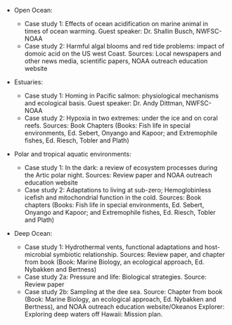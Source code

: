- Open Ocean:
  - Case study 1: Effects of ocean acidification on marine animal in times of ocean warming. Guest speaker: Dr. Shallin Busch, NWFSC-NOAA
  - Case study 2: Harmful algal blooms and red tide problems: impact of domoic acid on the US west Coast. Sources: Local newspapers and other news media, scientific papers, NOAA outreach education website

- Estuaries:
  - Case study 1: Homing in Pacific salmon: physiological mechanisms and ecological basis. Guest speaker: Dr. Andy Dittman, NWFSC-NOAA
  - Case study 2: Hypoxia in two extremes: under the ice and on coral reefs. Sources: Book Chapters (Books: Fish life in special environments, Ed. Sebert, Onyango and Kapoor; and Extremophile fishes, Ed. Riesch, Tobler and Plath)

- Polar and tropical aquatic environments:
  - Case study 1: In the dark: a review of ecosystem processes during the Artic polar night. Sources: Review paper and NOAA outreach education website
  - Case study 2: Adaptations to living at sub-zero; Hemoglobinless icefish and mitochondrial function in the cold. Sources: Book chapters (Books: Fish life in special environments, Ed. Sebert, Onyango and Kapoor; and Extremophile fishes, Ed. Riesch, Tobler and Plath)


- Deep Ocean:
  - Case study 1: Hydrothermal vents, functional adaptations and host-microbial symbiotic relationship. Sources: Review paper, and chapter from book (Book: Marine Biology, an ecological approach, Ed. Nybakken and Bertness)
  - Case study 2a: Pressure and life: Biological strategies. Source: Review paper
  - Case study 2b: Sampling at the dee sea. Source: Chapter from book (Book: Marine Biology, an ecological approach, Ed. Nybakken and Bertness), and NOAA outreach education website/Okeanos Explorer: Exploring deep waters off Hawaii: Mission plan. 


